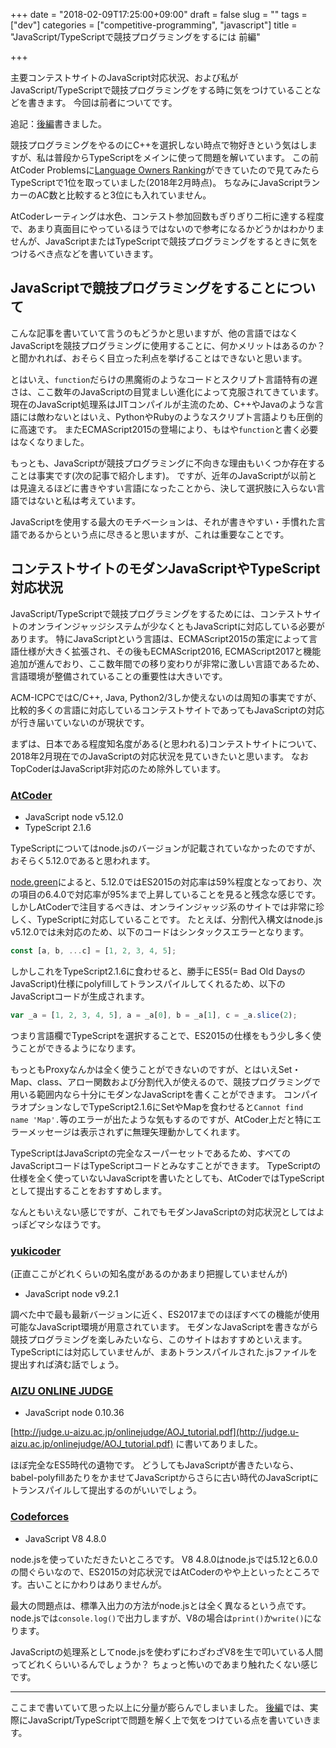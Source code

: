 +++
date = "2018-02-09T17:25:00+09:00"
draft = false
slug = ""
tags = ["dev"]
categories = ["competitive-programming", "javascript"]
title = "JavaScript/TypeScriptで競技プログラミングをするには 前編"

+++

主要コンテストサイトのJavaScript対応状況、および私がJavaScript/TypeScriptで競技プログラミングをする時に気をつけていることなどを書きます。
今回は前者についてです。

<!--more-->

追記：[後編](/2018/02/09/competitive-programming-using-js-and-ts-02/)書きました。

競技プログラミングをやるのにC++を選択しない時点で物好きという気はしますが、私は普段からTypeScriptをメインに使って問題を解いています。
この前AtCoder Problemsに[Language Owners Ranking](http://kenkoooo.com/atcoder/?kind=lang)ができていたので見てみたらTypeScriptで1位を取っていました(2018年2月時点)。
ちなみにJavaScriptランカーのAC数と比較すると3位にも入れていません。

AtCoderレーティングは水色、コンテスト参加回数もぎりぎり二桁に達する程度で、あまり真面目にやっているほうではないので参考になるかどうかはわかりませんが、JavaScriptまたはTypeScriptで競技プログラミングをするときに気をつけるべき点などを書いていきます。

## JavaScriptで競技プログラミングをすることについて
こんな記事を書いていて言うのもどうかと思いますが、他の言語ではなくJavaScriptを競技プログラミングに使用することに、何かメリットはあるのか？と聞かれれば、おそらく目立った利点を挙げることはできないと思います。

とはいえ、`function`だらけの黒魔術のようなコードとスクリプト言語特有の遅さは、ここ数年のJavaScriptの目覚ましい進化によって克服されてきています。
現在のJavaScript処理系はJITコンパイルが主流のため、C++やJavaのような言語には敵わないとはいえ、PythonやRubyのようなスクリプト言語よりも圧倒的に高速です。
またECMAScript2015の登場により、もはや`function`と書く必要はなくなりました。

もっとも、JavaScriptが競技プログラミングに不向きな理由もいくつか存在することは事実です(次の記事で紹介します)。
ですが、近年のJavaScriptが以前とは見違えるほどに書きやすい言語になったことから、決して選択肢に入らない言語ではないと私は考えています。

JavaScriptを使用する最大のモチベーションは、それが書きやすい・手慣れた言語であるからという点に尽きると思いますが、これは重要なことです。

## コンテストサイトのモダンJavaScriptやTypeScript対応状況
JavaScript/TypeScriptで競技プログラミングをするためには、コンテストサイトのオンラインジャッジシステムが少なくともJavaScriptに対応している必要があります。
特にJavaScriptという言語は、ECMAScript2015の策定によって言語仕様が大きく拡張され、その後もECMAScript2016, ECMAScript2017と機能追加が進んでおり、ここ数年間での移り変わりが非常に激しい言語であるため、言語環境が整備されていることの重要性は大きいです。

ACM-ICPCではC/C++, Java, Python2/3しか使えないのは周知の事実ですが、比較的多くの言語に対応しているコンテストサイトであってもJavaScriptの対応が行き届いていないのが現状です。

まずは、日本である程度知名度がある(と思われる)コンテストサイトについて、2018年2月現在でのJavaScriptの対応状況を見ていきたいと思います。
なおTopCoderはJavaScript非対応のため除外しています。

### [AtCoder](http://atcoder.jp/)
* JavaScript node v5.12.0
* TypeScript 2.1.6

TypeScriptについてはnode.jsのバージョンが記載されていなかったのですが、おそらく5.12.0であると思われます。

[node.green](http://node.green)によると、5.12.0ではES2015の対応率は59%程度となっており、次の項目の6.4.0で対応率が95%まで上昇していることを見ると残念な感じです。
しかしAtCoderで注目するべきは、オンラインジャッジ系のサイトでは非常に珍しく、TypeScriptに対応していることです。
たとえば、分割代入構文はnode.js v5.12.0では未対応のため、以下のコードはシンタックスエラーとなります。
```javascript
const [a, b, ...c] = [1, 2, 3, 4, 5];
```
しかしこれをTypeScript2.1.6に食わせると、勝手にES5(= Bad Old DaysのJavaScript)仕様にpolyfillしてトランスパイルしてくれるため、以下のJavaScriptコードが生成されます。
```javascript
var _a = [1, 2, 3, 4, 5], a = _a[0], b = _a[1], c = _a.slice(2);
```
つまり言語欄でTypeScriptを選択することで、ES2015の仕様をもう少し多く使うことができるようになります。

もっともProxyなんかは全く使うことができないのですが、とはいえSet・Map、class、アロー関数および分割代入が使えるので、競技プログラミングで用いる範囲内なら十分にモダンなJavaScriptを書くことができます。
コンパイラオプションなしでTypeScript2.1.6にSetやMapを食わせると`Cannot find name 'Map'.`等のエラーが出たような気もするのですが、AtCoder上だと特にエラーメッセージは表示されずに無理矢理動かしてくれます。

TypeScriptはJavaScriptの完全なスーパーセットであるため、すべてのJavaScriptコードはTypeScriptコードとみなすことができます。
TypeScriptの仕様を全く使っていないJavaScriptを書いたとしても、AtCoderではTypeScriptとして提出することをおすすめします。

なんともいえない感じですが、これでもモダンJavaScriptの対応状況としてはよっぽどマシなほうです。

### [yukicoder](https://yukicoder.me/)
(正直ここがどれくらいの知名度があるのかあまり把握していませんが)

* JavaScript node v9.2.1

調べた中で最も最新バージョンに近く、ES2017までのほぼすべての機能が使用可能なJavaScript環境が用意されています。
モダンなJavaScriptを書きながら競技プログラミングを楽しみたいなら、このサイトはおすすめといえます。
TypeScriptには対応していませんが、まあトランスパイルされた.jsファイルを提出すれば済む話でしょう。

### [AIZU ONLINE JUDGE](http://judge.u-aizu.ac.jp/onlinejudge/)
* JavaScript node 0.10.36

[http://judge.u-aizu.ac.jp/onlinejudge/AOJ_tutorial.pdf](http://judge.u-aizu.ac.jp/onlinejudge/AOJ_tutorial.pdf) に書いてありました。

ほぼ完全なES5時代の遺物です。
どうしてもJavaScriptが書きたいなら、babel-polyfillあたりをかませてJavaScriptからさらに古い時代のJavaScriptにトランスパイルして提出するのがいいでしょう。

### [Codeforces](http://codeforces.com/)
* JavaScript V8 4.8.0

node.jsを使っていただきたいところです。
V8 4.8.0はnode.jsでは5.12と6.0.0の間ぐらいなので、ES2015の対応状況ではAtCoderのやや上といったところです。古いことにかわりはありませんが。

最大の問題点は、標準入出力の方法がnode.jsとは全く異なるという点です。
node.jsでは`console.log()`で出力しますが、V8の場合は`print()`か`write()`になります。

JavaScriptの処理系としてnode.jsを使わずにわざわざV8を生で叩いている人間ってどれくらいいるんでしょうか？
ちょっと怖いのであまり触れたくない感じです。

---

ここまで書いていて思った以上に分量が膨らんでしまいました。
[後編](/2018/02/09/competitive-programming-using-js-and-ts-02/)では、実際にJavaScript/TypeScriptで問題を解く上で気をつけている点を書いていきます。

